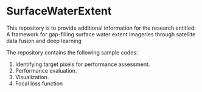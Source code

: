 # SurfaceWaterExtent

This repository is to provide additional information for the research entitled:
A framework for gap-filling surface water extent imageries through satellite data fusion and deep learning


The repository contains the following sample codes:
1. Identifying target pixels for performance assessment.
2. Performance evaluation.
3. Visualization.
4. Focal loss function

